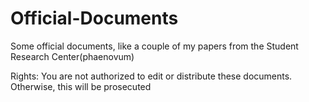 # Official-Documents
Some official documents, like a couple of my papers from the Student Research Center(phaenovum)

Rights:
  You are not authorized to edit or distribute these documents. Otherwise, this will be prosecuted
